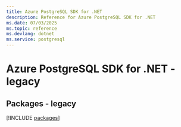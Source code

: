 ```yaml
---
title: Azure PostgreSQL SDK for .NET
description: Reference for Azure PostgreSQL SDK for .NET
ms.date: 07/03/2025
ms.topic: reference
ms.devlang: dotnet
ms.service: postgresql
---
```

# Azure PostgreSQL SDK for .NET - legacy
## Packages - legacy
[!INCLUDE [packages](postgresql-index.md)]